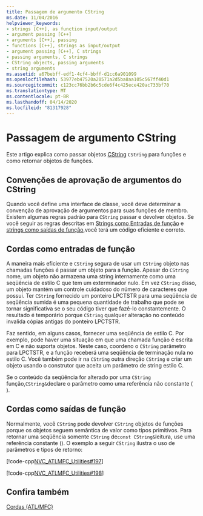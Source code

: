 ```yaml
---
title: Passagem de argumento CString
ms.date: 11/04/2016
helpviewer_keywords:
- strings [C++], as function input/output
- argument passing [C++]
- arguments [C++], passing
- functions [C++], strings as input/output
- argument passing [C++], C strings
- passing arguments, C strings
- CString objects, passing arguments
- string arguments
ms.assetid: a67bebff-edf1-4cf4-bbff-d1cc6a901099
ms.openlocfilehash: 53977eb47520a20571a2d5ba8aa105c567ff40d1
ms.sourcegitcommit: c123cc76bb2b6c5cde6f4c425ece420ac733bf70
ms.translationtype: MT
ms.contentlocale: pt-BR
ms.lasthandoff: 04/14/2020
ms.locfileid: "81317928"
---
```

# <a name="cstring-argument-passing"></a>Passagem de argumento CString

Este artigo explica como passar objetos [CString](../atl-mfc-shared/reference/cstringt-class.md) `CString` para funções e como retornar objetos de funções.

## <a name="cstring-argument-passing-conventions"></a><a name="_core_cstring_argument.2d.passing_conventions"></a>Convenções de aprovação de argumentos do CString

Quando você define uma interface de classe, você deve determinar a convenção de aprovação de argumentos para suas funções de membro. Existem algumas regras padrão para `CString` passar e devolver objetos. Se você seguir as regras descritas em [Strings como Entradas de função](#_core_strings_as_function_inputs) e [strings como saídas de função,](#_core_strings_as_function_outputs)você terá um código eficiente e correto.

## <a name="strings-as-function-inputs"></a><a name="_core_strings_as_function_inputs"></a>Cordas como entradas de função

A maneira mais eficiente e `CString` segura de usar um `CString` objeto nas chamadas funções é passar um objeto para a função. Apesar do `CString` nome, um objeto não armazena uma string internamente como uma seqüência de estilo C que tem um exterminador nulo. Em vez `CString` disso, um objeto mantém um controle cuidadoso do número de caracteres que possui. Ter `CString` fornecido um ponteiro LPCTSTR para uma seqüência de seqüência sumida é uma pequena quantidade de trabalho que pode se tornar significativa se o seu código tiver que fazê-lo constantemente. O resultado é temporário porque `CString` qualquer alteração no conteúdo invalida cópias antigas do ponteiro LPCTSTR.

Faz sentido, em alguns casos, fornecer uma seqüência de estilo C. Por exemplo, pode haver uma situação em que uma chamada função é escrita em C e não suporta objetos. Neste caso, coordeno o `CString` parâmetro para LPCTSTR, e a função receberá uma seqüência de terminação nula no estilo C. Você também pode ir na `CString` outra direção `CString` e criar um objeto usando o construtor que aceita um parâmetro de string estilo C.

Se o conteúdo da seqüência for alterado por uma `CString` função,`CString&`declare o parâmetro como uma referência não constante ( ).

## <a name="strings-as-function-outputs"></a><a name="_core_strings_as_function_outputs"></a>Cordas como saídas de função

Normalmente, você `CString` pode devolver `CString` objetos de funções porque os objetos seguem semântica de valor como tipos primitivos. Para retornar uma seqüência somente `CString` de`const CString&`leitura, use uma referência constante (). O exemplo a seguir `CString` ilustra o uso de parâmetros e tipos de retorno:

[!code-cpp[NVC_ATLMFC_Utilities#197](../atl-mfc-shared/codesnippet/cpp/cstring-argument-passing_1.cpp)]

[!code-cpp[NVC_ATLMFC_Utilities#198](../atl-mfc-shared/codesnippet/cpp/cstring-argument-passing_2.cpp)]

## <a name="see-also"></a>Confira também

[Cordas (ATL/MFC)](../atl-mfc-shared/strings-atl-mfc.md)
